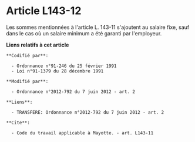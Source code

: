 # Article L143-12

Les sommes mentionnées à l'article L. 143-11 s'ajoutent au salaire fixe, sauf dans le cas où un salaire minimum a été garanti
par l'employeur.

**Liens relatifs à cet article**

	**Codifié par**:

	  - Ordonnance n°91-246 du 25 février 1991
	  - Loi n°91-1379 du 28 décembre 1991

	**Modifié par**:

	  - Ordonnance n°2012-792 du 7 juin 2012 - art. 2

	**Liens**:

	  - TRANSFERE: Ordonnance n°2012-792 du 7 juin 2012 - art. 2

	**Cite**:

	  - Code du travail applicable à Mayotte. - art. L143-11
